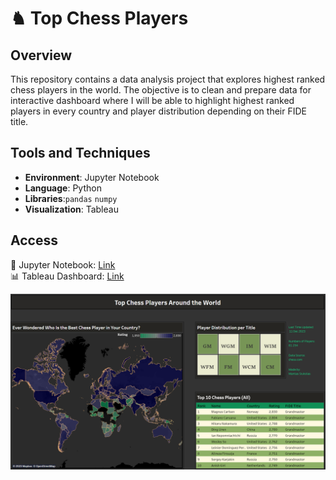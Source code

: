 # ♞ Top Chess Players

## Overview
This repository contains a data analysis project that explores highest ranked chess players in the world. The objective is to clean and prepare data for interactive dashboard where I will be able to highlight highest ranked players in every country and player distribution depending on their FIDE title.


## Tools and Techniques
- **Environment**: Jupyter Notebook
- **Language**: Python
- **Libraries**:`pandas` `numpy`
- **Visualization**: Tableau  

## Access

📍 Jupyter Notebook: [Link](https://github.com/MantasTech/Chess-Players/blob/main/chess_players_project.ipynb)  
📊 Tableau Dashboard: [Link](https://public.tableau.com/app/profile/mantas.siukstas/viz/chess_17027630680570/Dashboard1)

![](https://github.com/MantasTech/Chess-Players/blob/main/image/dashboard.png)
